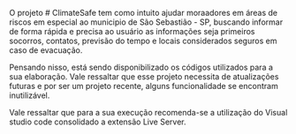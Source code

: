 O projeto # ClimateSafe tem como intuito ajudar moraadores em áreas de riscos em especial ao municipio de São Sebastião - SP, buscando informar de forma rápida e precisa ao usuário as informações seja  primeiros socorros, contatos, previsão do tempo e locais considerados seguros em caso de evacuação.

Pensando nisso, está sendo disponibilizado os códigos utilizados para a sua elaboração. Vale ressaltar que esse projeto necessita de atualizações futuras e por ser um projeto recente, alguns funcionalidade se encontram inutilizável.

Vale ressaltar que para a sua execução recomenda-se a utilização do Visual studio code consolidado a extensão Live Server. 
